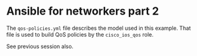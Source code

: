 # Ansible for networkers part 2

The `qos-policies.yml` file describes the model used in this example. That file is used to build QoS policies by the `cisco_ios_qos` role.

See previous session also.
